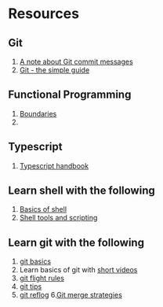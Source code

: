 # Resources

## Git

1. [A note about Git commit messages](https://tbaggery.com/2008/04/19/a-note-about-git-commit-messages.html)
2. [Git - the simple guide](http://rogerdudler.github.io/git-guide/)

## Functional Programming

1. [Boundaries](https://www.youtube.com/watch?v=yTkzNHF6rMs)
2.

## Typescript

1. [Typescript handbook](https://www.typescriptlang.org/docs/handbook/2/types-from-types.html)

## Learn shell with the following

1. [Basics of shell](https://missing.csail.mit.edu/2020/course-shell/)
2. [Shell tools and scripting](https://missing.csail.mit.edu/2020/shell-tools/)

## Learn git with the following

1. [git basics](https://missing.csail.mit.edu/2020/version-control/)
2. Learn basics of git with
   [short videos](https://youtube.com/playlist?list=PL0lo9MOBetEHhfG9vJzVCTiDYcbhAiEqL)
3. [git flight rules](https://github.com/k88hudson/git-flight-rules)
4. [git tips](https://www.integralist.co.uk/posts/git-tips/)
5. [git reflog](https://dangitgit.com/) 6.[Git merge strategies](https://www.integralist.co.uk/posts/git-merge-strategies/?utm_source=pocket_reader)
